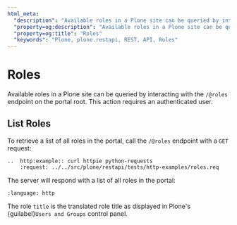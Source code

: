 ```yaml
---
html_meta:
  "description": "Available roles in a Plone site can be queried by interacting with the /@roles endpoint on the portal root. This action requires an authenticated user."
  "property=og:description": "Available roles in a Plone site can be queried by interacting with the /@roles endpoint on the portal root. This action requires an authenticated user."
  "property=og:title": "Roles"
  "keywords": "Plone, plone.restapi, REST, API, Roles"
---
```


# Roles

Available roles in a Plone site can be queried by interacting with the `/@roles` endpoint on the portal root.
This action requires an authenticated user.


## List Roles

To retrieve a list of all roles in the portal, call the `/@roles` endpoint with a `GET` request:

```{eval-rst}
..  http:example:: curl httpie python-requests
    :request: ../../src/plone/restapi/tests/http-examples/roles.req
```

The server will respond with a list of all roles in the portal:

```{literalinclude} ../../src/plone/restapi/tests/http-examples/roles.resp
:language: http
```

The role `title` is the translated role title as displayed in Plone's {guilabel}`Users and Groups` control panel.
